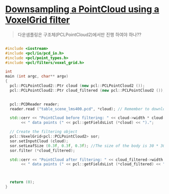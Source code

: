 # [Downsampling a PointCloud using a VoxelGrid filter](http://pointclouds.org/documentation/tutorials/voxel_grid.php#voxelgrid)

> 다운샘플링은 구조체(PCLPointCloud2)에서만 진행 하여야 하나??


```cpp

#include <iostream>
#include <pcl/io/pcd_io.h>
#include <pcl/point_types.h>
#include <pcl/filters/voxel_grid.h>

int
main (int argc, char** argv)
{
  pcl::PCLPointCloud2::Ptr cloud (new pcl::PCLPointCloud2 ());
  pcl::PCLPointCloud2::Ptr cloud_filtered (new pcl::PCLPointCloud2 ());

 
  pcl::PCDReader reader;
  reader.read ("table_scene_lms400.pcd", *cloud); // Remember to download the file first!

  std::cerr << "PointCloud before filtering: " << cloud->width * cloud->height 
       << " data points (" << pcl::getFieldsList (*cloud) << ").";

  // Create the filtering object
  pcl::VoxelGrid<pcl::PCLPointCloud2> sor;
  sor.setInputCloud (cloud);
  sor.setLeafSize (0.3f, 0.3f, 0.3f); //The size of the body is 30 * 30 cm
  sor.filter (*cloud_filtered);

  std::cerr << "PointCloud after filtering: " << cloud_filtered->width * cloud_filtered->height 
       << " data points (" << pcl::getFieldsList (*cloud_filtered) << ").";



  return (0);
}

```